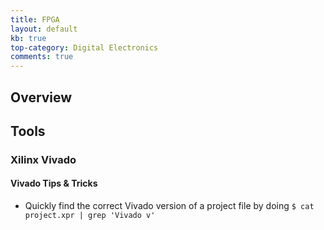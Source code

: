 ```yaml
---
title: FPGA
layout: default
kb: true
top-category: Digital Electronics
comments: true
---
```


## Overview

## Tools

### Xilinx Vivado

#### Vivado Tips & Tricks

* Quickly find the correct Vivado version of a project file by doing `$ cat project.xpr | grep 'Vivado v'`
